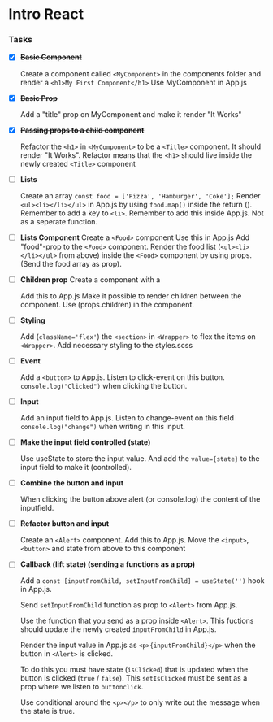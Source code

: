 # Intro React


### Tasks

- [x] ~~**Basic Component**~~

  Create a component called `<MyComponent>` in the components folder and render a `<h1>My First Component</h1>` Use MyComponent in App.js

- [x] ~~**Basic Prop**~~

  Add a "title" prop on MyComponent and make it render "It Works"

- [x] ~~**Passing props to a child component**~~

  Refactor the `<h1>` in `<MyComponent>` to be a `<Title>` component. It should render "It Works". Refactor means that the `<h1>` should live inside the newly created `<Title>` component

- [ ] **Lists**

  Create an array `const food = ['Pizza', 'Hamburger', 'Coke'];` Render `<ul><li></li></ul>` in App.js by using `food.map()` inside the return (). Remember to add a key to `<li>`. Remember to add this inside App.js. Not as a seperate function.

- [ ] **Lists Component**
Create a `<Food>` component
Use this in App.js
Add "food"-prop to the `<Food>` component.
Render the food list (`<ul><li></li></ul>` from above) inside the `<Food>` component by using props. (Send the food array as prop).

- [ ] **Children prop**
Create a <Wrapper> component with a <section></section>
Add this to App.js
Make it possible to render children between the <Wrapper></Wrapper> component. Use (props.children) in the <Wrapper> component.

- [ ] **Styling**
  
  Add (`className='flex'`) the `<section>` in `<Wrapper>` to flex the items on `<Wrapper>`. Add necessary styling to the styles.scss

- [ ] **Event**
  
  Add a `<button>` to App.js. Listen to click-event on this button. `console.log("Clicked")` when clicking the button.

- [ ] **Input**
  
  Add an input field to App.js. Listen to change-event on this field `console.log("change")` when writing in this input.

- [ ] **Make the input field controlled (state)**

  Use useState to store the input value. And add the `value={state}` to the input field to make it (controlled).

- [ ] **Combine the button and input**

  When clicking the button above alert (or console.log) the content of the inputfield.

- [ ] **Refactor button and input**

  Create an `<Alert>` component. Add this to App.js. Move the `<input>`, `<button>` and state from above to this component

- [ ] **Callback (lift state) (sending a functions as a prop)**
  
  Add a `const [inputFromChild, setInputFromChild] = useState('')` hook in App.js.

  Send `setInputFromChild` function as prop to `<Alert>` from App.js.

  Use the function that you send as a prop inside `<Alert>`. This fuctions should update the newly created `inputFromChild` in App.js.

  Render the input value in App.js as `<p>{inputFromChild}</p>` when the button in `<Alert>` is clicked.

  To do this you must have state (`isClicked`) that is updated when the button is clicked (`true` / `false`). This `setIsClicked` must be sent as a prop where we listen to `buttonclick`.

  Use conditional around the `<p></p>` to only write out the message when the state is true.

